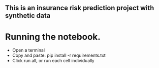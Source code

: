 ## This is an insurance risk prediction project with synthetic data

# Running the notebook.
- Open a terminal
- Copy and paste: pip install -r requirements.txt
- Click run all, or run each cell individually
